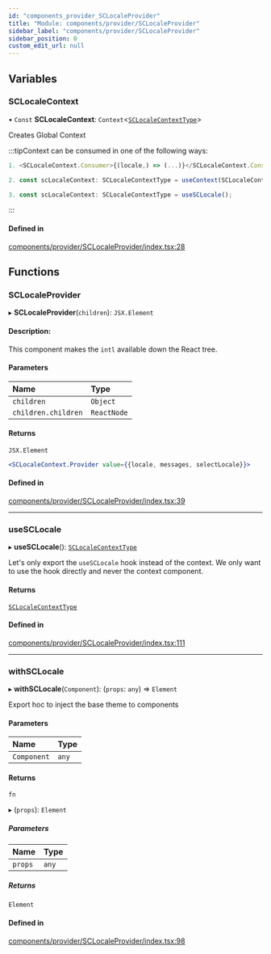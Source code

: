 ```yaml
---
id: "components_provider_SCLocaleProvider"
title: "Module: components/provider/SCLocaleProvider"
sidebar_label: "components/provider/SCLocaleProvider"
sidebar_position: 0
custom_edit_url: null
---
```


## Variables

### SCLocaleContext

• `Const` **SCLocaleContext**: `Context`<[`SCLocaleContextType`](../interfaces/types_context.SCLocaleContextType.md)\>

Creates Global Context

:::tipContext can be consumed in one of the following ways:

```jsx
1. <SCLocaleContext.Consumer>{(locale,) => (...)}</SCLocaleContext.Consumer>
```
```jsx
2. const scLocaleContext: SCLocaleContextType = useContext(SCLocaleContext);
```
```jsx
3. const scLocaleContext: SCLocaleContextType = useSCLocale();
````
:::

#### Defined in

[components/provider/SCLocaleProvider/index.tsx:28](https://github.com/selfcommunity/community-ui/blob/e8a635a/packages/sc-core/src/components/provider/SCLocaleProvider/index.tsx#L28)

## Functions

### SCLocaleProvider

▸ **SCLocaleProvider**(`children`): `JSX.Element`

#### Description:
This component makes the `intl` available down the React tree.

#### Parameters

| Name | Type |
| :------ | :------ |
| `children` | `Object` |
| `children.children` | `ReactNode` |

#### Returns

`JSX.Element`

```jsx
<SCLocaleContext.Provider value={{locale, messages, selectLocale}}>
```

#### Defined in

[components/provider/SCLocaleProvider/index.tsx:39](https://github.com/selfcommunity/community-ui/blob/e8a635a/packages/sc-core/src/components/provider/SCLocaleProvider/index.tsx#L39)

___

### useSCLocale

▸ **useSCLocale**(): [`SCLocaleContextType`](../interfaces/types_context.SCLocaleContextType.md)

Let's only export the `useSCLocale` hook instead of the context.
We only want to use the hook directly and never the context component.

#### Returns

[`SCLocaleContextType`](../interfaces/types_context.SCLocaleContextType.md)

#### Defined in

[components/provider/SCLocaleProvider/index.tsx:111](https://github.com/selfcommunity/community-ui/blob/e8a635a/packages/sc-core/src/components/provider/SCLocaleProvider/index.tsx#L111)

___

### withSCLocale

▸ **withSCLocale**(`Component`): (`props`: `any`) => `Element`

Export hoc to inject the base theme to components

#### Parameters

| Name | Type |
| :------ | :------ |
| `Component` | `any` |

#### Returns

`fn`

▸ (`props`): `Element`

##### Parameters

| Name | Type |
| :------ | :------ |
| `props` | `any` |

##### Returns

`Element`

#### Defined in

[components/provider/SCLocaleProvider/index.tsx:98](https://github.com/selfcommunity/community-ui/blob/e8a635a/packages/sc-core/src/components/provider/SCLocaleProvider/index.tsx#L98)
